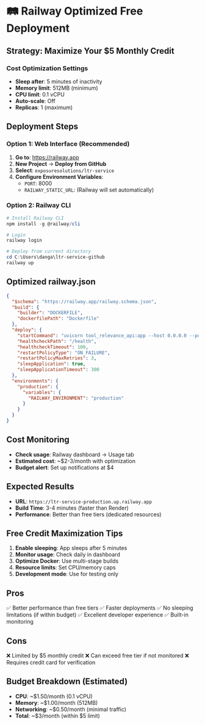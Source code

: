# 🛤️ Railway Optimized Free Deployment

## Strategy: Maximize Your $5 Monthly Credit

### Cost Optimization Settings
- **Sleep after**: 5 minutes of inactivity
- **Memory limit**: 512MB (minimum)
- **CPU limit**: 0.1 vCPU
- **Auto-scale**: Off
- **Replicas**: 1 (maximum)

## Deployment Steps

### Option 1: Web Interface (Recommended)
1. **Go to**: https://railway.app
2. **New Project** → **Deploy from GitHub**
3. **Select**: `exposuresolutions/ltr-service`
4. **Configure Environment Variables**:
   - `PORT`: 8000
   - `RAILWAY_STATIC_URL`: (Railway will set automatically)

### Option 2: Railway CLI
```powershell
# Install Railway CLI
npm install -g @railway/cli

# Login
railway login

# Deploy from current directory
cd C:\Users\danga\ltr-service-github
railway up
```

## Optimized railway.json
```json
{
  "$schema": "https://railway.app/railway.schema.json",
  "build": {
    "builder": "DOCKERFILE",
    "dockerfilePath": "Dockerfile"
  },
  "deploy": {
    "startCommand": "uvicorn tool_relevance_api:app --host 0.0.0.0 --port $PORT",
    "healthcheckPath": "/health",
    "healthcheckTimeout": 100,
    "restartPolicyType": "ON_FAILURE",
    "restartPolicyMaxRetries": 3,
    "sleepApplication": true,
    "sleepApplicationTimeout": 300
  },
  "environments": {
    "production": {
      "variables": {
        "RAILWAY_ENVIRONMENT": "production"
      }
    }
  }
}
```

## Cost Monitoring
- **Check usage**: Railway dashboard → Usage tab
- **Estimated cost**: ~$2-3/month with optimization
- **Budget alert**: Set up notifications at $4

## Expected Results
- **URL**: `https://ltr-service-production.up.railway.app`
- **Build Time**: 3-4 minutes (faster than Render)
- **Performance**: Better than free tiers (dedicated resources)

## Free Credit Maximization Tips
1. **Enable sleeping**: App sleeps after 5 minutes
2. **Monitor usage**: Check daily in dashboard
3. **Optimize Docker**: Use multi-stage builds
4. **Resource limits**: Set CPU/memory caps
5. **Development mode**: Use for testing only

## Pros
✅ Better performance than free tiers
✅ Faster deployments
✅ No sleeping limitations (if within budget)
✅ Excellent developer experience
✅ Built-in monitoring

## Cons
❌ Limited by $5 monthly credit
❌ Can exceed free tier if not monitored
❌ Requires credit card for verification

## Budget Breakdown (Estimated)
- **CPU**: ~$1.50/month (0.1 vCPU)
- **Memory**: ~$1.00/month (512MB)
- **Networking**: ~$0.50/month (minimal traffic)
- **Total**: ~$3/month (within $5 limit)
